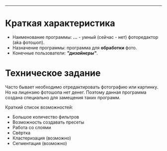 ---

# Краткая характеристика
* Наименование программы: **...** - умный (сейчас - нет) фоторедактор (aka фотошоп).
* Назначение программы: программа для **обработки** фото.
* Конечные пользователи: ***"дизайнеры"***.

# Техническое задание
Часто бывает необходимо отредактировать фотографию или картинку. Но на лицензию фотошопа нет денег. Поэтому данная
программа создана специально для замещения таких программ.

Краткий список возможностей:
- Большое количество фильтров
- Возможность создавать пресеты
- Работа со слоями
- Свёртка
- Кластеризация (возможно)
- Сегментация (возможно)

